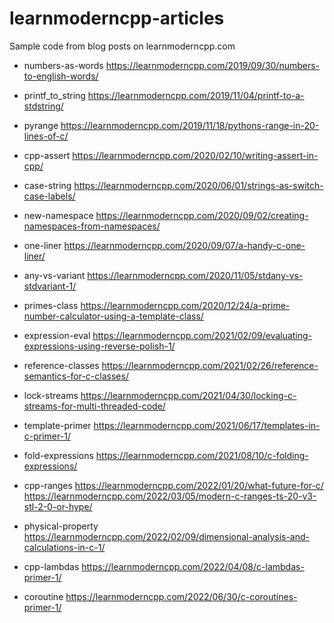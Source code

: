 # learnmoderncpp-articles

Sample code from blog posts on learnmoderncpp.com

* numbers-as-words https://learnmoderncpp.com/2019/09/30/numbers-to-english-words/

* printf_to_string https://learnmoderncpp.com/2019/11/04/printf-to-a-stdstring/

* pyrange https://learnmoderncpp.com/2019/11/18/pythons-range-in-20-lines-of-c/

* cpp-assert https://learnmoderncpp.com/2020/02/10/writing-assert-in-cpp/

* case-string https://learnmoderncpp.com/2020/06/01/strings-as-switch-case-labels/

* new-namespace https://learnmoderncpp.com/2020/09/02/creating-namespaces-from-namespaces/

* one-liner https://learnmoderncpp.com/2020/09/07/a-handy-c-one-liner/

* any-vs-variant https://learnmoderncpp.com/2020/11/05/stdany-vs-stdvariant-1/

* primes-class https://learnmoderncpp.com/2020/12/24/a-prime-number-calculator-using-a-template-class/

* expression-eval https://learnmoderncpp.com/2021/02/09/evaluating-expressions-using-reverse-polish-1/

* reference-classes https://learnmoderncpp.com/2021/02/26/reference-semantics-for-c-classes/

* lock-streams https://learnmoderncpp.com/2021/04/30/locking-c-streams-for-multi-threaded-code/

* template-primer https://learnmoderncpp.com/2021/06/17/templates-in-c-primer-1/

* fold-expressions https://learnmoderncpp.com/2021/08/10/c-folding-expressions/

* cpp-ranges https://learnmoderncpp.com/2022/01/20/what-future-for-c/ https://learnmoderncpp.com/2022/03/05/modern-c-ranges-ts-20-v3-stl-2-0-or-hype/

* physical-property https://learnmoderncpp.com/2022/02/09/dimensional-analysis-and-calculations-in-c-1/

* cpp-lambdas https://learnmoderncpp.com/2022/04/08/c-lambdas-primer-1/

* coroutine https://learnmoderncpp.com/2022/06/30/c-coroutines-primer-1/
